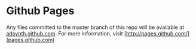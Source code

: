 # Github Pages
Any files committed to the master branch of this repo will be available at [adsynth.github.com](http://adsynth.github.com). For more information, visit [http://pages.github.com/](pages.github.com)
